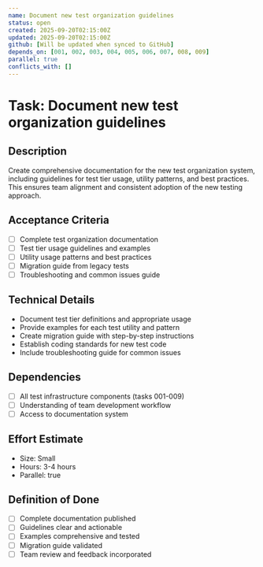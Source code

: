 ```yaml
---
name: Document new test organization guidelines
status: open
created: 2025-09-20T02:15:00Z
updated: 2025-09-20T02:15:00Z
github: [Will be updated when synced to GitHub]
depends_on: [001, 002, 003, 004, 005, 006, 007, 008, 009]
parallel: true
conflicts_with: []
---
```


# Task: Document new test organization guidelines

## Description

Create comprehensive documentation for the new test organization system,
including guidelines for test tier usage, utility patterns, and best practices.
This ensures team alignment and consistent adoption of the new testing approach.

## Acceptance Criteria

- [ ] Complete test organization documentation
- [ ] Test tier usage guidelines and examples
- [ ] Utility usage patterns and best practices
- [ ] Migration guide from legacy tests
- [ ] Troubleshooting and common issues guide

## Technical Details

- Document test tier definitions and appropriate usage
- Provide examples for each test utility and pattern
- Create migration guide with step-by-step instructions
- Establish coding standards for new test code
- Include troubleshooting guide for common issues

## Dependencies

- [ ] All test infrastructure components (tasks 001-009)
- [ ] Understanding of team development workflow
- [ ] Access to documentation system

## Effort Estimate

- Size: Small
- Hours: 3-4 hours
- Parallel: true

## Definition of Done

- [ ] Complete documentation published
- [ ] Guidelines clear and actionable
- [ ] Examples comprehensive and tested
- [ ] Migration guide validated
- [ ] Team review and feedback incorporated
